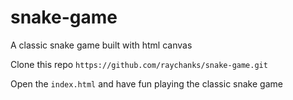 # snake-game
A classic snake game built with html canvas

Clone this repo
`https://github.com/raychanks/snake-game.git`

Open the `index.html` and have fun playing the classic snake game
